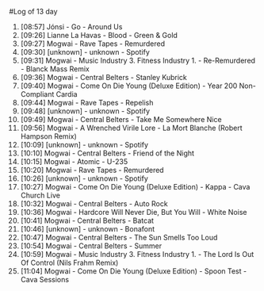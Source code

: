 #Log of 13 day

1. [08:57] Jónsi - Go - Around Us
1. [09:26] Lianne La Havas - Blood - Green & Gold
1. [09:27] Mogwai - Rave Tapes - Remurdered
1. [09:30] [unknown] - unknown - Spotify
1. [09:31] Mogwai - Music Industry 3. Fitness Industry 1. - Re-Remurdered - Blanck Mass Remix
1. [09:36] Mogwai - Central Belters - Stanley Kubrick
1. [09:40] Mogwai - Come On Die Young (Deluxe Edition) - Year 200 Non-Compliant Cardia
1. [09:44] Mogwai - Rave Tapes - Repelish
1. [09:48] [unknown] - unknown - Spotify
1. [09:49] Mogwai - Central Belters - Take Me Somewhere Nice
1. [09:56] Mogwai - A Wrenched Virile Lore - La Mort Blanche (Robert Hampson Remix)
1. [10:09] [unknown] - unknown - Spotify
1. [10:10] Mogwai - Central Belters - Friend of the Night
1. [10:15] Mogwai - Atomic - U-235
1. [10:20] Mogwai - Rave Tapes - Remurdered
1. [10:26] [unknown] - unknown - Spotify
1. [10:27] Mogwai - Come On Die Young (Deluxe Edition) - Kappa - Cava Church Live
1. [10:32] Mogwai - Central Belters - Auto Rock
1. [10:36] Mogwai - Hardcore Will Never Die, But You Will - White Noise
1. [10:41] Mogwai - Central Belters - Batcat
1. [10:46] [unknown] - unknown - Bonafont
1. [10:47] Mogwai - Central Belters - The Sun Smells Too Loud
1. [10:54] Mogwai - Central Belters - Summer
1. [10:59] Mogwai - Music Industry 3. Fitness Industry 1. - The Lord Is Out Of Control (Nils Frahm Remix)
1. [11:04] Mogwai - Come On Die Young (Deluxe Edition) - Spoon Test - Cava Sessions
